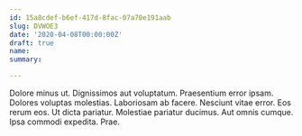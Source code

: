 ```yaml
---
id: 15a8cdef-b6ef-417d-8fac-07a70e191aab
slug: DVWOE3
date: '2020-04-08T00:00:00Z'
draft: true
name: 
summary: 

---
```


Dolore minus ut. Dignissimos aut voluptatum. Praesentium error ipsam. Dolores voluptas molestias. Laboriosam ab facere. Nesciunt vitae error. Eos rerum eos. Ut dicta pariatur. Molestiae pariatur ducimus. Aut omnis cumque. Ipsa commodi expedita. Prae.
